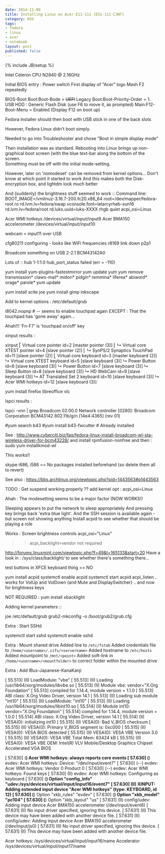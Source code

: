```yaml
---
date: 2014-11-09
title: Installing Linux on Acer E11-111 (ES1-111-C3NT)
category: OSS
tags:
- fedora
- linux
- acer
- notebook
layout: post
published: false
---
```

{% include JB/setup %}

Intel Celeron CPU N2840 @ 2.16GHz



Initial BIOS entry : 
  Power switch 
  First display of "Acer" logo
  Mash F2 repeatedly
  
BIOS-Boot
  Boot:Boot-Bode = <S>UEFI</S> Legacy
  Boot:Boot-Priority-Order = 1. USB HDD : Generic Flash Disk (use F6 to move it, as prompted)
  Main:F12-Boot-Menu = Enabled (Display F12 on boot up)
  
Fedora installer should then boot with USB stick in one of the back slots

However, Fedora Linux didn't boot simply.

Needed to go into Troubleshooter and chose "Boot in simple display mode"

Then installation was as standard.
  Rebooting into Linux brings up non-graphical boot screen (with the blue text-bar along the bottom of the screen.  
  Something must be off with the initial mode-setting.

However, later on 'nomodeset' can be removed from kernel options...
  Don't know at which point it started to work
  And this makes both the Disk-encryption box, and lightdm look much better
  
  And (suddenly) the brightness stuff seemed to work :: 
    Command line: BOOT_IMAGE=/vmlinuz-3.16.7-200.fc20.x86_64 root=/dev/mapper/fedora-root ro rd.lvm.lv=fedora/swap vconsole.font=latarcyrheb-sun16 rd.lvm.lv=fedora/root rd.luks.uuid=luks-XXXX rhgb quiet acpi_osi=Linux
     


Acer WMI hotkeys /devices/virtual/input/input9
Acer BMA150 accelerometer /devices/virtual/input/input10

webcam = input11 over USB

cfg80211 configuring - looks like WiFi frequencies
r8169 link down  p2p1

Broadcom something on USB 2-2.1  BCM43142A0



Lots of :: hub 1-1:1.0 hub_port_status failed (err = -110)


yum install yum-plugins-fastestmirror
yum update yum 
yum remove transmission* claws-mail* midori* pidgin* remmina* liferea* abiword* orage* parole*
yum update

yum install scite joe
yum install gimp inkscape

Add to kernel options :
/etc/default/grub 

  i8042.nopnp   # -- seems to enable touchpad again
  EXCEPT : That the touchpad has 'gone away' again...
  
  Ahah!!! 'Fn-F7' is 'touchpad on/off' key
  


  
  
xinput results : 

xinput
⎡ Virtual core pointer                    	id=2	[master pointer  (3)]
⎜   ↳ Virtual core XTEST pointer              	id=4	[slave  pointer  (2)]
⎜   ↳ SynPS/2 Synaptics TouchPad              	id=11	[slave  pointer  (2)]
⎣ Virtual core keyboard                   	id=3	[master keyboard (2)]
    ↳ Virtual core XTEST keyboard             	id=5	[slave  keyboard (3)]
    ↳ Power Button                            	id=6	[slave  keyboard (3)]
    ↳ Power Button                            	id=7	[slave  keyboard (3)]
    ↳ Sleep Button                            	id=8	[slave  keyboard (3)]
    ↳ HD WebCam                               	id=9	[slave  keyboard (3)]
    ↳ AT Translated Set 2 keyboard            	id=10	[slave  keyboard (3)]
    ↳ Acer WMI hotkeys                        	id=12	[slave  keyboard (3)]




yum install firefox libreoffice vlc





lspci results : 

lspci -vnn | grep Broadcom
02:00.0 Network controller [0280]: Broadcom Corporation BCM43142 802.11b/g/n [14e4:4365] (rev 01)


#yum search b43
#yum install b43-fwcutter  # Already installed

See : http://www.cyberciti.biz/faq/fedora-linux-install-broadcom-wl-sta-wireless-driver-for-bcm43228/
and install rpmfusion-nonfree
and then : sudo yum installkmod-wl

This works!!


skype
i686, i586 == No packages installed beforehand (so delete them all to revert)



See also : 
https://bbs.archlinux.org/viewtopic.php?pid=1443563#p1443563


TODO : Get suspend working properly
  ?? add kernel opt : acpi_osi=Linux
  
  Ahah : The modesetting seems to be a major factor (NOW WORKS!)
  

Sleeping appears to put the network to sleep appropriately
And pressing key brings back 'extra blue light'.
And the SSH session is available again - but screen not showing anything
Install acpid to see whether that should be playing a role

   
  
Works : Screen brightness controls
  acpi_osi="Linux"
  >> acpi_backlight=vendor not required
  
  http://forums.linuxmint.com/viewtopic.php?f=49&t=165133&start=20
  Have a look in :  /sys/class/backlight/  to see whether there's something there...

  test buttons in XFCE keyboard thing == NO
  
  yum install acpid
  systemctl enable acpid
  systemctl start acpid
  acpi_listen 
    .. works for VolUp and VolDown (and Mute and DisplaySwitcher)
    .. and now for brightness keys

  NOT REQUIRED : yum install xbacklight
  

Adding kernel parameters ::

joe /etc/default/grub 
grub2-mkconfig -o /boot/grub2/grub.cfg




Extra : Start SSHd

systemctl start sshd
systemctl enable sshd


Extra : Mount shared drive
  Added line to ```/etc/fstab```
  Added credentials file to ```/home/<username>/.cifs/<servername>```
  Added hostname to ```/etc/hosts```
  Added mountpoint to ```/mnt/<point>```
  Added soft-link in ```/home/<username>/<mountfolder>``` to correct folder within the mounted drive


Extra : Add IBus-Japanese-KanaKanji




[    55.513] (II) LoadModule: "vbe"
[    55.513] (II) Loading /usr/lib64/xorg/modules/libvbe.so
[    55.513] (II) Module vbe: vendor="X.Org Foundation"
[    55.513] 	compiled for 1.14.4, module version = 1.1.0
[    55.513] 	ABI class: X.Org Video Driver, version 14.1
[    55.513] (II) Loading sub module "int10"
[    55.513] (II) LoadModule: "int10"
[    55.513] (II) Loading /usr/lib64/xorg/modules/libint10.so
[    55.514] (II) Module int10: vendor="X.Org Foundation"
[    55.514] 	compiled for 1.14.4, module version = 1.0.0
[    55.514] 	ABI class: X.Org Video Driver, version 14.1
[    55.514] (II) VESA(0): initializing int10
[    55.515] (II) VESA(0): Bad V_BIOS checksum
[    55.515] (II) VESA(0): Primary V_BIOS segment is: 0xc000
[    55.515] (II) VESA(0): VESA BIOS detected
[    55.515] (II) VESA(0): VESA VBE Version 3.0
[    55.515] (II) VESA(0): VESA VBE Total Mem: 63424 kB
[    55.515] (II) VESA(0): VESA VBE OEM: Intel(R) VLV Mobile/Desktop Graphics Chipset Accelerated VGA BIOS

[    57.630] (**) Acer WMI hotkeys: always reports core events
[    57.630] (**) evdev: Acer WMI hotkeys: Device: "/dev/input/event7"
[    57.630] (--) evdev: Acer WMI hotkeys: Vendor 0 Product 0
[    57.630] (--) evdev: Acer WMI hotkeys: Found keys
[    57.630] (II) evdev: Acer WMI hotkeys: Configuring as keyboard
[    57.630] (**) Option "config_info" "udev:/sys/devices/virtual/input/input16/event7"
[    57.630] (II) XINPUT: Adding extended input device "Acer WMI hotkeys" (type: KEYBOARD, id 12)
[    57.630] (**) Option "xkb_rules" "evdev"
[    57.630] (**) Option "xkb_model" "pc104"
[    57.630] (**) Option "xkb_layout" "us"
[    57.631] (II) config/udev: Adding input device Acer BMA150 accelerometer (/dev/input/event8)
[    57.631] (II) No input driver specified, ignoring this device.
[    57.631] (II) This device may have been added with another device file.
[    57.631] (II) config/udev: Adding input device Acer BMA150 accelerometer (/dev/input/js0)
[    57.631] (II) No input driver specified, ignoring this device.
[    57.631] (II) This device may have been added with another device file.


Acer hotkeys:
/sys/devices/virtual/input/input16/name 
Accelerator
/sys/devices/virtual/input/input17/name 

